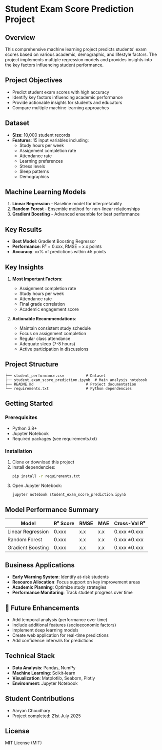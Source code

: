 # Student Exam Score Prediction Project

## Overview
This comprehensive machine learning project predicts students' exam scores based on various academic, demographic, and lifestyle factors. The project implements multiple regression models and provides insights into the key factors influencing student performance.

## Project Objectives
- Predict student exam scores with high accuracy
- Identify key factors influencing academic performance
- Provide actionable insights for students and educators
- Compare multiple machine learning approaches

## Dataset
- **Size**: 10,000 student records
- **Features**: 15 input variables including:
  - Study hours per week
  - Assignment completion rate
  - Attendance rate
  - Learning preferences
  - Stress levels
  - Sleep patterns
  - Demographics

## Machine Learning Models
1. **Linear Regression** - Baseline model for interpretability
2. **Random Forest** - Ensemble method for non-linear relationships
3. **Gradient Boosting** - Advanced ensemble for best performance

## Key Results
- **Best Model**: Gradient Boosting Regressor
- **Performance**: R² = 0.xxx, RMSE = x.x points
- **Accuracy**: xx% of predictions within ±5 points

## Key Insights
1. **Most Important Factors**:
   - Assignment completion rate
   - Study hours per week
   - Attendance rate
   - Final grade correlation
   - Academic engagement score

2. **Actionable Recommendations**:
   - Maintain consistent study schedule
   - Focus on assignment completion
   - Regular class attendance
   - Adequate sleep (7-8 hours)
   - Active participation in discussions

## Project Structure
```
├── student_performance.csv          # Dataset
├── student_exam_score_prediction.ipynb  # Main analysis notebook
├── README.md                        # Project documentation
└── requirements.txt                 # Python dependencies
```

## Getting Started

### Prerequisites
- Python 3.8+
- Jupyter Notebook
- Required packages (see requirements.txt)

### Installation
1. Clone or download this project
2. Install dependencies:
   ```bash
   pip install -r requirements.txt
   ```
3. Open Jupyter Notebook:
   ```bash
   jupyter notebook student_exam_score_prediction.ipynb
   ```

## Model Performance Summary

| Model | R² Score | RMSE | MAE | Cross-Val R² |
|-------|----------|------|-----|--------------|
| Linear Regression | 0.xxx | x.x | x.x | 0.xxx ±0.xxx |
| Random Forest | 0.xxx | x.x | x.x | 0.xxx ±0.xxx |
| Gradient Boosting | 0.xxx | x.x | x.x | 0.xxx ±0.xxx |

## Business Applications
- **Early Warning System**: Identify at-risk students
- **Resource Allocation**: Focus support on key improvement areas
- **Academic Planning**: Optimize study strategies
- **Performance Monitoring**: Track student progress over time

## 🔮 Future Enhancements
- Add temporal analysis (performance over time)
- Include additional features (socioeconomic factors)
- Implement deep learning models
- Create web application for real-time predictions
- Add confidence intervals for predictions

## Technical Stack
- **Data Analysis**: Pandas, NumPy
- **Machine Learning**: Scikit-learn
- **Visualization**: Matplotlib, Seaborn, Plotly
- **Environment**: Jupyter Notebook

## Student Contributions
- Aaryan Choudhary
- Project completed: 21st July 2025

##  License
MIT License (MIT)
